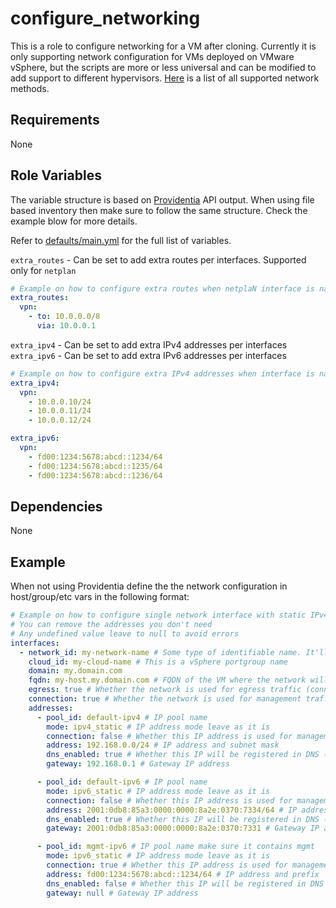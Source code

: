# configure_networking

This is a role to configure networking for a VM after cloning. Currently it is only supporting network configuration for VMs deployed on VMware vSphere, but the scripts are more or less universal and can be modified to add support to different hypervisors. [Here](https://github.com/novateams/nova.core/tree/main/nova/core/roles/configure_networking/tasks/vsphere) is a list of all supported network methods.

## Requirements

None

## Role Variables

The variable structure is based on [Providentia](https://github.com/ClarifiedSecurity/Providentia) API output. When using file based inventory then make sure to follow the same structure. Check the example blow for more details.

Refer to [defaults/main.yml](https://github.com/novateams/nova.core/blob/main/nova/core/roles/configure_networking/defaults/main.yml) for the full list of variables.

`extra_routes` - Can be set to add extra routes per interfaces. Supported only for `netplan`

```yaml
# Example on how to configure extra routes when netplaN interface is named vpn
extra_routes:
  vpn:
    - to: 10.0.0.0/8
      via: 10.0.0.1
```

`extra_ipv4` - Can be set to add extra IPv4 addresses per interfaces
`extra_ipv6` - Can be set to add extra IPv6 addresses per interfaces

```yaml
# Example on how to configure extra IPv4 addresses when interface is named vpn
extra_ipv4:
  vpn:
    - 10.0.0.10/24
    - 10.0.0.11/24
    - 10.0.0.12/24

extra_ipv6:
  vpn:
    - fd00:1234:5678:abcd::1234/64
    - fd00:1234:5678:abcd::1235/64
    - fd00:1234:5678:abcd::1236/64
```

## Dependencies

None

## Example

When not using Providentia define the the network configuration in host/group/etc vars in the following format:

```yaml
# Example on how to configure single network interface with static IPv4 and IPv6 addresses and an extra IPv6 address for management traffic
# You can remove the addresses you don't need
# Any undefined value leave to null to avoid errors
interfaces:
  - network_id: my-network-name # Some type of identifiable name. It'll be used for an example in netplan and nmcli interface name
    cloud_id: my-cloud-name # This is a vSphere portgroup name
    domain: my.domain.com
    fqdn: my-host.my.domain.com # FQDN of the VM where the network will be configured
    egress: true # Whether the network is used for egress traffic (connecting to the internet)
    connection: true # Whether the network is used for management traffic (connecting over ssh)
    addresses:
      - pool_id: default-ipv4 # IP pool name
        mode: ipv4_static # IP address mode leave as it is
        connection: false # Whether this IP address is used for management traffic
        address: 192.168.0.0/24 # IP address and subnet mask
        dns_enabled: true # Whether this IP will be registered in DNS (Requires some type of DNS integration)
        gateway: 192.168.0.1 # Gateway IP address

      - pool_id: default-ipv6 # IP pool name
        mode: ipv6_static # IP address mode leave as it is
        connection: false # Whether this IP address is used for management traffic
        address: 2001:0db8:85a3:0000:0000:8a2e:0370:7334/64 # IP address and prefix
        dns_enabled: true # Whether this IP will be registered in DNS (Requires some type of DNS integration)
        gateway: 2001:0db8:85a3:0000:0000:8a2e:0370:7331 # Gateway IP address

      - pool_id: mgmt-ipv6 # IP pool name make sure it contains mgmt
        mode: ipv6_static # IP address mode leave as it is
        connection: true # Whether this IP address is used for management traffic
        address: fd00:1234:5678:abcd::1234/64 # IP address and prefix
        dns_enabled: false # Whether this IP will be registered in DNS (Requires some type of DNS integration)
        gateway: null # Gateway IP address
```
